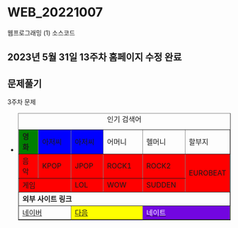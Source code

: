 # WEB_20221007
웹프로그래밍 (1) 소스코드
## 2023년 5월 31일 13주차 홈페이지 수정 완료

## 문제풀기
3주차 문제
- <table style="margin-left: auto; margin-right: auto;" border="1" width="500">
			<! 테이블을 정의합니다.>
			<caption align="top">인기 검색어</caption> <! 테이블 제목>
			<tbody>
				<tr><td bgcolor="green" width="50"><b>영화</b></td><td width="80" bgcolor="blue">아저씨</td><td width="80" bgcolor="blue">아저씨</td><td width="100">어머니</td><td width="100">헬머니</td><td>할부지</td></tr> <! 1행 추가.>
				<tr bgcolor="red"><td width="50">음악</td><td>KPOP</td><td>JPOP</td><td>ROCK1<td>ROCK2</td><td rowspan="2">EUROBEAT</td></tr> <! 2행 추가.>
				<tr bgcolor="red"><td colspan="2" width="50">게임</td><td>LOL</td><td>WOW</td><td>SUDDEN</td></tr> <! 3행 추가.>
				<tr><td colspan="6"><b>외부 사이트 링크</b></td></tr>
				<tr><td colspan="2"><a href="https://www.naver.com/index.html" target="_blank">네이버</a></td><td bgcolor="Yellow" colspan="2"><a href="https://www.daum.net/" target="_blank">다음</a></td><td bgcolor="#7206E0" colspan="2"><a href="https://www.nate.com/" target="_blank"><font color="#ffffff">네이트</font></a></td></tr>
			</tbody>
		</table>